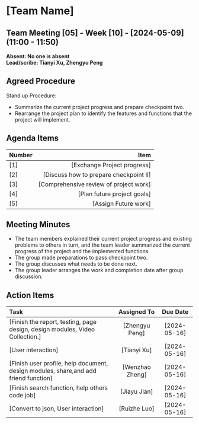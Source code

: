 # [Team Name]

## Team Meeting [05] - Week [10] - [2024-05-09] (11:00 - 11:50)
**Absent: No one is absent**
<br>
**Lead/scribe: Tianyi Xu, Zhengyu Peng**

## Agreed Procedure
Stand up Procedure: 
- Summarize the current project progress and prepare checkpoint two.
- Rearrange the project plan to identify the features and functions that the project will implement.


## Agenda Items
| Number                |                                   Item |
|:----------------------|---------------------------------------:|
| [1]                   |    [Exchange Project progress]         |
| [2]                   | [Discuss how to prepare checkpoint II] |
| [3]                   | [Comprehensive review of project work] |
| [4]                   |    [Plan future project goals]    |
| [5]                   |    [Assign Future work]    |


## Meeting Minutes
- The team members explained their current project progress and existing problems to others in turn, and the team leader summarized the current progress of the project and the implemented functions.
- The group made preparations to pass checkpoint two.
- The group discusses what needs to be done next.
- The group leader arranges the work and completion date after group discussion.


## Action Items
| Task                                                                                |   Assigned To   |   Due Date   |
|:------------------------------------------------------------------------------------|:---------------:|:------------:|
| [Finish the report, testing, page design, design modules, Video Collection.]        | [Zhengyu Peng]  | [2024-05-16] |
| [User interaction]                                                                  |   [Tianyi Xu]   | [2024-05-16] |
| [Finish user profile, help document, design modules, share,and add friend function] | [Wenzhao Zheng] | [2024-05-16] |
| [Finish search function, help others code job]                                      |  [Jiayu Jian]   | [2024-05-16] |
| [Convert to json, User interaction]                                                 |  [Ruizhe Luo]   | [2024-05-16] |





